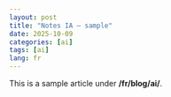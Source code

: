 ```yaml
---
layout: post
title: "Notes IA — sample"
date: 2025-10-09
categories: [ai]
tags: [ai]
lang: fr
---
```


This is a sample article under **/fr/blog/ai/**.
